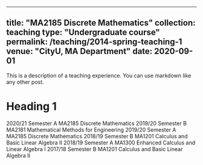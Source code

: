 ---
title: "MA2185 Discrete Mathematics"
collection: teaching
type: "Undergraduate course"
permalink: /teaching/2014-spring-teaching-1
venue: "CityU, MA Department"
date:  2020-09-01
--

This is a description of a teaching experience. You can use markdown like any other post.

Heading 1
======
2020/21 Semester A MA2185 Discrete Mathematics
2019/20 Semester B MA2181 Mathematical Methods for Engineering
2019/20 Semester A MA2185 Discrete Mathematics
2018/19 Semester B MA1201 Calculus and Basic Linear Algebra II
2018/19 Semester A MA1300 Enhanced Calculus and Linear Algebra I
2017/18 Semester B MA1201 Calculus and Basic Linear Algebra II

